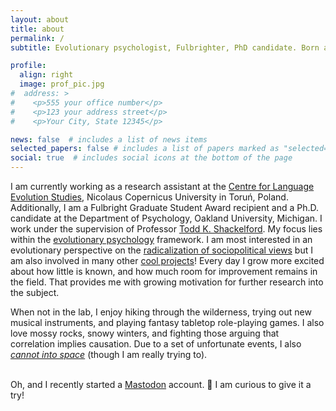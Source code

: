 ```yaml
---
layout: about
title: about
permalink: /
subtitle: Evolutionary psychologist, Fulbrighter, PhD candidate. Born and raised in <a href="https://www.openstreetmap.org/#map=12/53.0192/18.5981">Toruń</a>, Poland. Loves forests and winter. Retired computer gamer.

profile:
  align: right
  image: prof_pic.jpg
#  address: >
#    <p>555 your office number</p>
#    <p>123 your address street</p>
#    <p>Your City, State 12345</p>

news: false  # includes a list of news items
selected_papers: false # includes a list of papers marked as "selected={true}"
social: true  # includes social icons at the bottom of the page
---
```


I am currently working as a research assistant at the <a href="https://cles.umk.pl/">Centre for Language Evolution Studies</a>, Nicolaus Copernicus University in Toruń, Poland. Additionally, I am a Fulbright Graduate Student Award recipient and a Ph.D. candidate at the Department of Psychology, Oakland University, Michigan. I work under the supervision of Professor <a href="https://www.toddkshackelford.com/">Todd K. Shackelford</a>. My focus lies within the <a href="https://www.cep.ucsb.edu/primer.html">evolutionary psychology</a> framework. I am most interested in an evolutionary perspective on the <a href="https://annadoesscience.github.io/projects/1_radical/">radicalization of sociopolitical views</a> but I am also involved in many other <a href="https://annadoesscience.github.io/projects/">cool projects</a>! Every day I grow more excited about how little is known, and how much room for improvement remains in the field. That provides me with growing motivation for further research into the subject.

When not in the lab, I enjoy hiking through the wilderness, trying out new musical instruments, and playing fantasy tabletop role-playing games. I also love mossy rocks, snowy winters, and fighting those arguing that correlation implies causation. Due to a set of unfortunate events, I also <a href="https://annadoesscience.github.io/projects/4_analog/"><i>cannot into space</i></a> (though I am really trying to).<br /><br />

Oh, and I recently started a <a rel="me" href="https://fediscience.org/@anna">Mastodon</a> account. 🐘 I am curious to give it a try!
